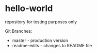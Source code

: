 # hello-world
repository for testing purposes only

Git Branches:
- master - production version
- readme-edits - changes to README file
